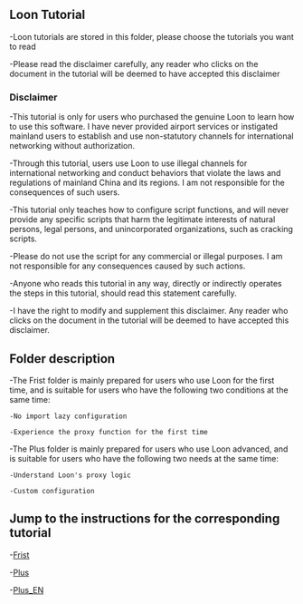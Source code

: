 ## Loon Tutorial

-Loon tutorials are stored in this folder, please choose the tutorials you want to read

-Please read the disclaimer carefully, any reader who clicks on the document in the tutorial will be deemed to have accepted this disclaimer

### Disclaimer

-This tutorial is only for users who purchased the genuine Loon to learn how to use this software. I have never provided airport services or instigated mainland users to establish and use non-statutory channels for international networking without authorization.

-Through this tutorial, users use Loon to use illegal channels for international networking and conduct behaviors that violate the laws and regulations of mainland China and its regions. I am not responsible for the consequences of such users.

-This tutorial only teaches how to configure script functions, and will never provide any specific scripts that harm the legitimate interests of natural persons, legal persons, and unincorporated organizations, such as cracking scripts.

-Please do not use the script for any commercial or illegal purposes. I am not responsible for any consequences caused by such actions.

-Anyone who reads this tutorial in any way, directly or indirectly operates the steps in this tutorial, should read this statement carefully.

-I have the right to modify and supplement this disclaimer. Any reader who clicks on the document in the tutorial will be deemed to have accepted this disclaimer.

## Folder description

-The Frist folder is mainly prepared for users who use Loon for the first time, and is suitable for users who have the following two conditions at the same time:

    -No import lazy configuration

    -Experience the proxy function for the first time

-The Plus folder is mainly prepared for users who use Loon advanced, and is suitable for users who have the following two needs at the same time:

    -Understand Loon's proxy logic

    -Custom configuration

## Jump to the instructions for the corresponding tutorial

-[Frist](https://github.com/chiupam/tutorial/blob/master/Loon/Frist/README.md)

-[Plus](https://github.com/chiupam/tutorial/blob/master/Loon/Plus_EN/README.md)

-[Plus_EN](https://github.com/chiupam/tutorial/blob/master/Loon/Plus_EN/README_EN.md)